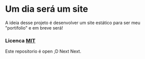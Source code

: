 # Um dia será um site

A ideia desse projeto é desenvolver um site estático para ser meu "portifolio" e em breve será!
<br>

### Licenca [MIT](https://github.com/Logikoz/me/blob/master/LICENSE)
Este repositorio é open ;D Next Next.
